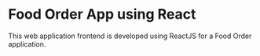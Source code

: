 # Food Order App using React

This web application frontend is developed using ReactJS for a Food Order application.
